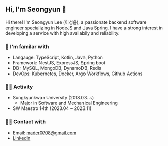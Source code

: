 ## Hi, I'm Seongyun 🤗
Hi there! I'm Seongyun Lee (이성윤), a passionate backend software engineer specializing in NodeJS and Java Spring. I have a strong interest in developing a service with high availabily and reliability.


### 🤔 I'm familar with
- Langauge: TypeScript, Kotlin, Java, Python
- Framework: NestJS, ExpressJS, Spring boot
- DB : MySQL, MongoDB, DynamoDB, Redis
- DevOps: Kubernetes, Docker, Argo Workflows, Github Actions

### 🧑‍💻 Activity 
- Sungkyunkwan University (2018.03. ~)
  - Major in Software and Mechanical Engineering
- SW Maestro 14th (2023.04 ~ 2023.11)

### 🙋‍♂️ Contact with 
- Email: mader0708@gmail.com
- [LinkedIn](https://www.linkedin.com/in/seongyun-lee-66b023128/)


